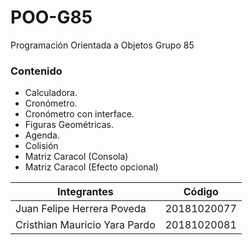 
# POO-G85

Programación Orientada a Objetos Grupo 85

### Contenido

- Calculadora.
- Cronómetro.
- Cronómetro con interface.
- Figuras Geométricas.
- Agenda.
- Colisión
- Matriz Caracol (Consola)
- Matriz Caracol (Efecto opcional)

 
Integrantes  | Código
------------- | -------------
Juan Felipe Herrera Poveda | 20181020077
Cristhian Mauricio Yara Pardo  | 20181020081
